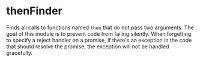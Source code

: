 # thenFinder

Finds all calls to functions named `then` that do not pass two arguments.
The goal of this module is to prevent code from failing silently. When
forgetting to specify a reject handler on a promise, if there's an
exception in the code that should resolve the promise, the exception will
not be handled gracefully.
